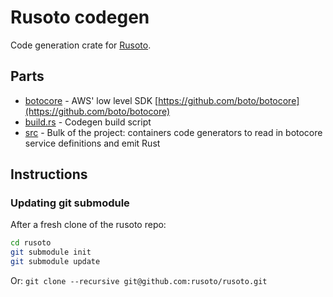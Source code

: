# Rusoto codegen

Code generation crate for [Rusoto](https://github.com/rusoto/rusoto).

## Parts

* [botocore](botocore) - AWS' low level SDK [https://github.com/boto/botocore](https://github.com/boto/botocore)
* [build.rs](build.rs) - Codegen build script
* [src](src) - Bulk of the project: containers code generators to read in botocore service definitions and emit Rust

## Instructions

### Updating git submodule

After a fresh clone of the rusoto repo:

```bash
cd rusoto
git submodule init
git submodule update
```

Or: `git clone --recursive git@github.com:rusoto/rusoto.git`